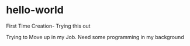 # hello-world
First Time Creation- Trying this out

Trying to Move up in my Job. Need some programming in my background
